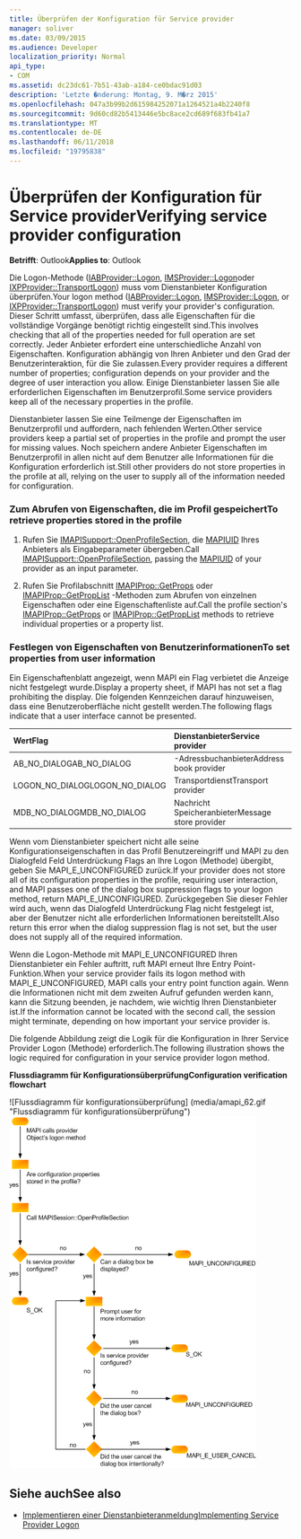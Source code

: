 ```yaml
---
title: Überprüfen der Konfiguration für Service provider
manager: soliver
ms.date: 03/09/2015
ms.audience: Developer
localization_priority: Normal
api_type:
- COM
ms.assetid: dc23dc61-7b51-43ab-a184-ce0bdac91d03
description: 'Letzte �nderung: Montag, 9. M�rz 2015'
ms.openlocfilehash: 047a3b99b2d615984252071a1264521a4b2240f8
ms.sourcegitcommit: 9d60cd82b5413446e5bc8ace2cd689f683fb41a7
ms.translationtype: MT
ms.contentlocale: de-DE
ms.lasthandoff: 06/11/2018
ms.locfileid: "19795838"
---
```

# <a name="verifying-service-provider-configuration"></a><span data-ttu-id="927dc-103">Überprüfen der Konfiguration für Service provider</span><span class="sxs-lookup"><span data-stu-id="927dc-103">Verifying service provider configuration</span></span>
  
<span data-ttu-id="927dc-104">**Betrifft**: Outlook</span><span class="sxs-lookup"><span data-stu-id="927dc-104">**Applies to**: Outlook</span></span> 
  
<span data-ttu-id="927dc-105">Die Logon-Methode ([IABProvider::Logon](iabprovider-logon.md), [IMSProvider::Logon](imsprovider-logon.md)oder [IXPProvider::TransportLogon](ixpprovider-transportlogon.md)) muss vom Dienstanbieter Konfiguration überprüfen.</span><span class="sxs-lookup"><span data-stu-id="927dc-105">Your logon method ([IABProvider::Logon](iabprovider-logon.md), [IMSProvider::Logon](imsprovider-logon.md), or [IXPProvider::TransportLogon](ixpprovider-transportlogon.md)) must verify your provider's configuration.</span></span> <span data-ttu-id="927dc-106">Dieser Schritt umfasst, überprüfen, dass alle Eigenschaften für die vollständige Vorgänge benötigt richtig eingestellt sind.</span><span class="sxs-lookup"><span data-stu-id="927dc-106">This involves checking that all of the properties needed for full operation are set correctly.</span></span> <span data-ttu-id="927dc-107">Jeder Anbieter erfordert eine unterschiedliche Anzahl von Eigenschaften. Konfiguration abhängig von Ihren Anbieter und den Grad der Benutzerinteraktion, für die Sie zulassen.</span><span class="sxs-lookup"><span data-stu-id="927dc-107">Every provider requires a different number of properties; configuration depends on your provider and the degree of user interaction you allow.</span></span> <span data-ttu-id="927dc-108">Einige Dienstanbieter lassen Sie alle erforderlichen Eigenschaften im Benutzerprofil.</span><span class="sxs-lookup"><span data-stu-id="927dc-108">Some service providers keep all of the necessary properties in the profile.</span></span> 

<span data-ttu-id="927dc-109">Dienstanbieter lassen Sie eine Teilmenge der Eigenschaften im Benutzerprofil und auffordern, nach fehlenden Werten.</span><span class="sxs-lookup"><span data-stu-id="927dc-109">Other service providers keep a partial set of properties in the profile and prompt the user for missing values.</span></span> <span data-ttu-id="927dc-110">Noch speichern andere Anbieter Eigenschaften im Benutzerprofil in allen nicht auf dem Benutzer alle Informationen für die Konfiguration erforderlich ist.</span><span class="sxs-lookup"><span data-stu-id="927dc-110">Still other providers do not store properties in the profile at all, relying on the user to supply all of the information needed for configuration.</span></span>
  
### <a name="to-retrieve-properties-stored-in-the-profile"></a><span data-ttu-id="927dc-111">Zum Abrufen von Eigenschaften, die im Profil gespeichert</span><span class="sxs-lookup"><span data-stu-id="927dc-111">To retrieve properties stored in the profile</span></span>
  
1. <span data-ttu-id="927dc-112">Rufen Sie [IMAPISupport::OpenProfileSection](imapisupport-openprofilesection.md), die [MAPIUID](mapiuid.md) Ihres Anbieters als Eingabeparameter übergeben.</span><span class="sxs-lookup"><span data-stu-id="927dc-112">Call [IMAPISupport::OpenProfileSection](imapisupport-openprofilesection.md), passing the [MAPIUID](mapiuid.md) of your provider as an input parameter.</span></span> 
    
2. <span data-ttu-id="927dc-113">Rufen Sie Profilabschnitt [IMAPIProp::GetProps](imapiprop-getprops.md) oder [IMAPIProp::GetPropList](imapiprop-getproplist.md) -Methoden zum Abrufen von einzelnen Eigenschaften oder eine Eigenschaftenliste auf.</span><span class="sxs-lookup"><span data-stu-id="927dc-113">Call the profile section's [IMAPIProp::GetProps](imapiprop-getprops.md) or [IMAPIProp::GetPropList](imapiprop-getproplist.md) methods to retrieve individual properties or a property list.</span></span> 
    
### <a name="to-set-properties-from-user-information"></a><span data-ttu-id="927dc-114">Festlegen von Eigenschaften von Benutzerinformationen</span><span class="sxs-lookup"><span data-stu-id="927dc-114">To set properties from user information</span></span>
  
<span data-ttu-id="927dc-115">Ein Eigenschaftenblatt angezeigt, wenn MAPI ein Flag verbietet die Anzeige nicht festgelegt wurde.</span><span class="sxs-lookup"><span data-stu-id="927dc-115">Display a property sheet, if MAPI has not set a flag prohibiting the display.</span></span> <span data-ttu-id="927dc-116">Die folgenden Kennzeichen darauf hinzuweisen, dass eine Benutzeroberfläche nicht gestellt werden.</span><span class="sxs-lookup"><span data-stu-id="927dc-116">The following flags indicate that a user interface cannot be presented.</span></span>
  
|<span data-ttu-id="927dc-117">**Wert**</span><span class="sxs-lookup"><span data-stu-id="927dc-117">**Flag**</span></span>|<span data-ttu-id="927dc-118">**Dienstanbieter**</span><span class="sxs-lookup"><span data-stu-id="927dc-118">**Service provider**</span></span>|
|:-----|:-----|
|<span data-ttu-id="927dc-119">AB_NO_DIALOG</span><span class="sxs-lookup"><span data-stu-id="927dc-119">AB_NO_DIALOG</span></span>  <br/> |<span data-ttu-id="927dc-120">-Adressbuchanbieter</span><span class="sxs-lookup"><span data-stu-id="927dc-120">Address book provider</span></span>  <br/> |
|<span data-ttu-id="927dc-121">LOGON_NO_DIALOG</span><span class="sxs-lookup"><span data-stu-id="927dc-121">LOGON_NO_DIALOG</span></span>  <br/> |<span data-ttu-id="927dc-122">Transportdienst</span><span class="sxs-lookup"><span data-stu-id="927dc-122">Transport provider</span></span>  <br/> |
|<span data-ttu-id="927dc-123">MDB_NO_DIALOG</span><span class="sxs-lookup"><span data-stu-id="927dc-123">MDB_NO_DIALOG</span></span>  <br/> |<span data-ttu-id="927dc-124">Nachricht Speicheranbieter</span><span class="sxs-lookup"><span data-stu-id="927dc-124">Message store provider</span></span>  <br/> |
   
<span data-ttu-id="927dc-125">Wenn vom Dienstanbieter speichert nicht alle seine Konfigurationseigenschaften in das Profil Benutzereingriff und MAPI zu den Dialogfeld Feld Unterdrückung Flags an Ihre Logon (Methode) übergibt, geben Sie MAPI_E_UNCONFIGURED zurück.</span><span class="sxs-lookup"><span data-stu-id="927dc-125">If your provider does not store all of its configuration properties in the profile, requiring user interaction, and MAPI passes one of the dialog box suppression flags to your logon method, return MAPI_E_UNCONFIGURED.</span></span> <span data-ttu-id="927dc-126">Zurückgegeben Sie dieser Fehler wird auch, wenn das Dialogfeld Unterdrückung Flag nicht festgelegt ist, aber der Benutzer nicht alle erforderlichen Informationen bereitstellt.</span><span class="sxs-lookup"><span data-stu-id="927dc-126">Also return this error when the dialog suppression flag is not set, but the user does not supply all of the required information.</span></span>
  
<span data-ttu-id="927dc-127">Wenn die Logon-Methode mit MAPI_E_UNCONFIGURED Ihren Dienstanbieter ein Fehler auftritt, ruft MAPI erneut Ihre Entry Point-Funktion.</span><span class="sxs-lookup"><span data-stu-id="927dc-127">When your service provider fails its logon method with MAPI_E_UNCONFIGURED, MAPI calls your entry point function again.</span></span> <span data-ttu-id="927dc-128">Wenn die Informationen nicht mit dem zweiten Aufruf gefunden werden kann, kann die Sitzung beenden, je nachdem, wie wichtig Ihren Dienstanbieter ist.</span><span class="sxs-lookup"><span data-stu-id="927dc-128">If the information cannot be located with the second call, the session might terminate, depending on how important your service provider is.</span></span> 
  
<span data-ttu-id="927dc-129">Die folgende Abbildung zeigt die Logik für die Konfiguration in Ihrer Service Provider Logon (Methode) erforderlich.</span><span class="sxs-lookup"><span data-stu-id="927dc-129">The following illustration shows the logic required for configuration in your service provider logon method.</span></span> 
  
<span data-ttu-id="927dc-130">**Flussdiagramm für Konfigurationsüberprüfung**</span><span class="sxs-lookup"><span data-stu-id="927dc-130">**Configuration verification flowchart**</span></span>
  
<span data-ttu-id="927dc-131">![Flussdiagramm für konfigurationsüberprüfung] (media/amapi_62.gif "Flussdiagramm für konfigurationsüberprüfung")</span><span class="sxs-lookup"><span data-stu-id="927dc-131">![Configuration verification flowchart](media/amapi_62.gif "Configuration verification flowchart")</span></span>
  
## <a name="see-also"></a><span data-ttu-id="927dc-132">Siehe auch</span><span class="sxs-lookup"><span data-stu-id="927dc-132">See also</span></span>

- [<span data-ttu-id="927dc-133">Implementieren einer Dienstanbieteranmeldung</span><span class="sxs-lookup"><span data-stu-id="927dc-133">Implementing Service Provider Logon</span></span>](implementing-service-provider-logon.md)

